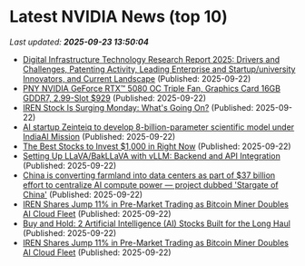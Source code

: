 # Latest NVIDIA News (top 10)
_Last updated: **2025-09-23 13:50:04**_

- [Digital Infrastructure Technology Research Report 2025: Drivers and Challenges, Patenting Activity, Leading Enterprise and Startup/university Innovators, and Current Landscape](https://www.globenewswire.com/news-release/2025/09/22/3154017/28124/en/Digital-Infrastructure-Technology-Research-Report-2025-Drivers-and-Challenges-Patenting-Activity-Leading-Enterprise-and-Startup-university-Innovators-and-Current-Landscape.html) (Published: 2025-09-22)
- [PNY NVIDIA GeForce RTX™ 5080 OC Triple Fan, Graphics Card 16GB GDDR7, 2.99-Slot $929](https://slickdeals.net/f/18622507-pny-nvidia-geforce-rtx-5080-oc-triple-fan-graphics-card-16gb-gddr7-2-99-slot-929) (Published: 2025-09-22)
- [IREN Stock Is Surging Monday: What's Going On?](https://biztoc.com/x/ee46667cedfcef51) (Published: 2025-09-22)
- [AI startup Zeinteiq to develop 8-billion-parameter scientific model under IndiaAI Mission](https://www.thehindubusinessline.com/news/science/ai-startup-zeinteiq-to-develop-8-billion-parameter-scientific-model-under-indiaai-mission/article70080799.ece) (Published: 2025-09-22)
- [The Best Stocks to Invest $1,000 in Right Now](https://biztoc.com/x/9e835dfba49781e4) (Published: 2025-09-22)
- [Setting Up LLaVA/BakLLaVA with vLLM: Backend and API Integration](https://pyimagesearch.com/2025/09/22/setting-up-llava-bakllava-with-vllm-backend-and-api-integration/) (Published: 2025-09-22)
- [China is converting farmland into data centers as part of $37 billion effort to centralize AI compute power — project dubbed 'Stargate of China'](https://www.tomshardware.com/tech-industry/artificial-intelligence/china-is-converting-farmland-into-data-centers-as-part-of-usd37-billion-effort-to-centralize-ai-compute-power-project-dubbed-stargate-of-china) (Published: 2025-09-22)
- [IREN Shares Jump 11% in Pre-Market Trading as Bitcoin Miner Doubles AI Cloud Fleet](https://biztoc.com/x/14866a7496fdc633) (Published: 2025-09-22)
- [Buy and Hold: 2 Artificial Intelligence (AI) Stocks Built for the Long Haul](https://biztoc.com/x/c40dcaabf64ec2e3) (Published: 2025-09-22)
- [IREN Shares Jump 11% in Pre-Market Trading as Bitcoin Miner Doubles AI Cloud Fleet](https://www.coindesk.com/markets/2025/09/22/iren-shares-jump-11-in-pre-market-trading-as-bitcoin-miner-doubles-ai-cloud-fleet) (Published: 2025-09-22)
